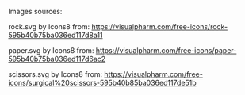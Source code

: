 Images sources:

rock.svg by Icons8 from:
 https://visualpharm.com/free-icons/rock-595b40b75ba036ed117d8a11

paper.svg by Icons8 from:
https://visualpharm.com/free-icons/paper-595b40b75ba036ed117d6ac2

scissors.svg by Icons8 from:
https://visualpharm.com/free-icons/surgical%20scissors-595b40b85ba036ed117de51b